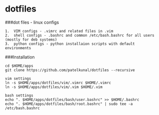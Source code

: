 dotfiles
========

###dot files - linux configs

	1.	VIM configs - .vimrc and related files in .vim
	2.	shell configs - .bashrc and common /etc/bash.bashrc for all users (mostly for deb systems)
	3.	python configs - python installaion scripts with default environments

###Installation

	cd $HOME/apps
	git clone https://github.com/patelkunal/dotfiles --recursive

	vim settings
	ln -s $HOME/apps/dotfiles/vim/.vimrc $HOME/.vimrc
	ln -s $HOME/apps/dotfiles/vim/.vim $HOME/.vim

	bash settings
	echo ". $HOME/apps/dotfiles/bash/user.bashrc" >> $HOME/.bashrc
	echo ". $HOME/apps/dotfiles/bash/root.bashrc" | sudo tee -a /etc/bash.bashrc 
